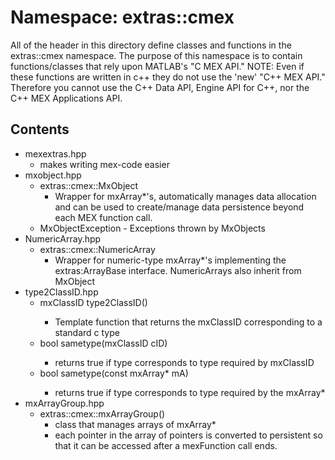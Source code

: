 # Namespace: extras::cmex
All of the header in this directory define classes and functions in the extras::cmex namespace. The purpose of this namespace is to contain functions/classes that rely upon MATLAB's "C MEX API."  NOTE: Even if these functions are written in c++ they do not use the 'new' "C++ MEX API." Therefore you cannot use the C++ Data API, Engine API for C++, nor the C++ MEX Applications API.

## Contents
* mexextras.hpp
  * makes writing mex-code easier
* mxobject.hpp
  * extras::cmex::MxObject
    - Wrapper for mxArray*'s, automatically manages data allocation and can be used to create/manage data persistence beyond each MEX function call.
  * MxObjectException - Exceptions thrown by MxObjects
* NumericArray.hpp
  * extras::cmex::NumericArray
    - Wrapper for numeric-type mxArray*'s implementing the extras:ArrayBase interface. NumericArrays also inherit from MxObject
* type2ClassID.hpp
  * mxClassID type2ClassID<type>()
    - Template function that returns the mxClassID corresponding to a standard c type
  * bool sametype<type>(mxClassID cID)
    - returns true if type corresponds to type required by mxClassID
  * bool sametype<type>(const mxArray* mA)
    - returns true if type corresponds to type required by the mxArray*
* mxArrayGroup.hpp
  * extras::cmex::mxArrayGroup()
    * class that manages arrays of mxArray*
    * each pointer in the array of pointers is converted to persistent so that it can be accessed after a mexFunction call ends.
